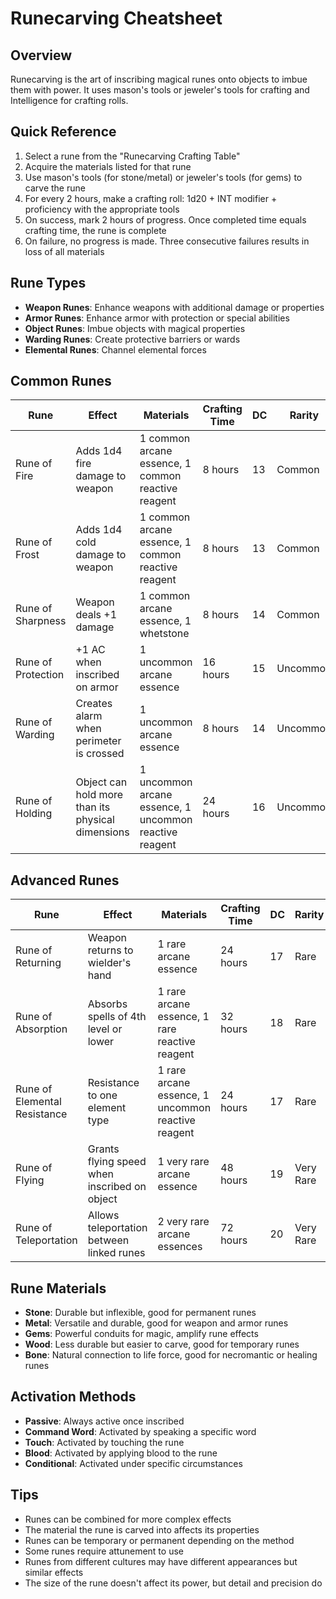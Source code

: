 # Runecarving Cheatsheet

## Overview
Runecarving is the art of inscribing magical runes onto objects to imbue them with power. It uses mason's tools or jeweler's tools for crafting and Intelligence for crafting rolls.

## Quick Reference
1. Select a rune from the "Runecarving Crafting Table"
2. Acquire the materials listed for that rune
3. Use mason's tools (for stone/metal) or jeweler's tools (for gems) to carve the rune
4. For every 2 hours, make a crafting roll: 1d20 + INT modifier + proficiency with the appropriate tools
5. On success, mark 2 hours of progress. Once completed time equals crafting time, the rune is complete
6. On failure, no progress is made. Three consecutive failures results in loss of all materials

## Rune Types
- **Weapon Runes**: Enhance weapons with additional damage or properties
- **Armor Runes**: Enhance armor with protection or special abilities
- **Object Runes**: Imbue objects with magical properties
- **Warding Runes**: Create protective barriers or wards
- **Elemental Runes**: Channel elemental forces

## Common Runes
| Rune | Effect | Materials | Crafting Time | DC | Rarity | Value |
|------|--------|-----------|---------------|-----|--------|-------|
| Rune of Fire | Adds 1d4 fire damage to weapon | 1 common arcane essence, 1 common reactive reagent | 8 hours | 13 | Common | 100 gp |
| Rune of Frost | Adds 1d4 cold damage to weapon | 1 common arcane essence, 1 common reactive reagent | 8 hours | 13 | Common | 100 gp |
| Rune of Sharpness | Weapon deals +1 damage | 1 common arcane essence, 1 whetstone | 8 hours | 14 | Common | 150 gp |
| Rune of Protection | +1 AC when inscribed on armor | 1 uncommon arcane essence | 16 hours | 15 | Uncommon | 300 gp |
| Rune of Warding | Creates alarm when perimeter is crossed | 1 uncommon arcane essence | 8 hours | 14 | Uncommon | 200 gp |
| Rune of Holding | Object can hold more than its physical dimensions | 1 uncommon arcane essence, 1 uncommon reactive reagent | 24 hours | 16 | Uncommon | 400 gp |

## Advanced Runes
| Rune | Effect | Materials | Crafting Time | DC | Rarity | Value |
|------|--------|-----------|---------------|-----|--------|-------|
| Rune of Returning | Weapon returns to wielder's hand | 1 rare arcane essence | 24 hours | 17 | Rare | 2,000 gp |
| Rune of Absorption | Absorbs spells of 4th level or lower | 1 rare arcane essence, 1 rare reactive reagent | 32 hours | 18 | Rare | 3,000 gp |
| Rune of Elemental Resistance | Resistance to one element type | 1 rare arcane essence, 1 uncommon reactive reagent | 24 hours | 17 | Rare | 2,500 gp |
| Rune of Flying | Grants flying speed when inscribed on object | 1 very rare arcane essence | 48 hours | 19 | Very Rare | 8,000 gp |
| Rune of Teleportation | Allows teleportation between linked runes | 2 very rare arcane essences | 72 hours | 20 | Very Rare | 12,000 gp |

## Rune Materials
- **Stone**: Durable but inflexible, good for permanent runes
- **Metal**: Versatile and durable, good for weapon and armor runes
- **Gems**: Powerful conduits for magic, amplify rune effects
- **Wood**: Less durable but easier to carve, good for temporary runes
- **Bone**: Natural connection to life force, good for necromantic or healing runes

## Activation Methods
- **Passive**: Always active once inscribed
- **Command Word**: Activated by speaking a specific word
- **Touch**: Activated by touching the rune
- **Blood**: Activated by applying blood to the rune
- **Conditional**: Activated under specific circumstances

## Tips
- Runes can be combined for more complex effects
- The material the rune is carved into affects its properties
- Runes can be temporary or permanent depending on the method
- Some runes require attunement to use
- Runes from different cultures may have different appearances but similar effects
- The size of the rune doesn't affect its power, but detail and precision do
